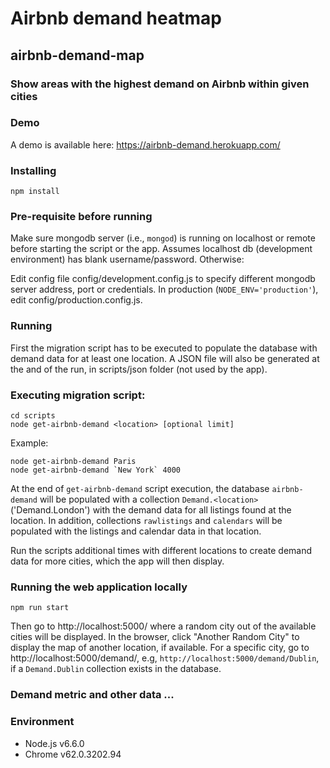 # Airbnb demand heatmap 
## airbnb-demand-map
### Show areas with the highest demand on Airbnb within given cities


### Demo 
A demo is available here: https://airbnb-demand.herokuapp.com/


### Installing
```
npm install
```


### Pre-requisite before running
Make sure mongodb server (i.e., `mongod`) is running on localhost or remote before starting the script or the app.
Assumes localhost db (development environment) has blank username/password. Otherwise:

Edit config file config/development.config.js to specify different mongodb server address, port or credentials. 
In production (`NODE_ENV='production'`), edit config/production.config.js. 


### Running 

First the migration script has to be executed to populate the database with demand data for at least one location. A JSON file will also be generated at the and of the run, in scripts/json folder (not used by the app).

### Executing migration script:
```
cd scripts
node get-airbnb-demand <location> [optional limit]
```

Example:
```
node get-airbnb-demand Paris
node get-airbnb-demand `New York` 4000
```

At the end of `get-airbnb-demand` script execution, the database `airbnb-demand` will be populated with a collection `Demand.<location>` ('Demand.London') with the demand data for all listings found at the location.
In addition, collections `rawlistings` and `calendars` will be populated with the listings and calendar data in that location. 

Run the scripts additional times with different locations to create demand data for more cities, which the app will then display.

### Running the web application locally
``npm run start
``

Then go to http://localhost:5000/ where a random city out of the available cities will be displayed. 
In the browser, click "Another Random City" to display the map of another location, if available. 
For a specific city, go to http://localhost:5000/demand/<location>, e.g, `http://localhost:5000/demand/Dublin`, 
if a `Demand.Dublin` collection exists in the database.



### Demand metric and other data ...

### Environment

* Node.js v6.6.0
* Chrome v62.0.3202.94 


